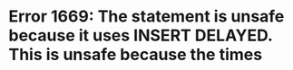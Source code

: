 # Error 1669: The statement is unsafe because it uses INSERT DELAYED. This is unsafe because the times

